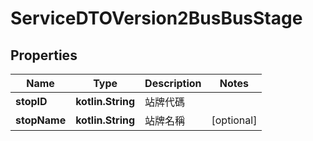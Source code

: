 
# ServiceDTOVersion2BusBusStage

## Properties
Name | Type | Description | Notes
------------ | ------------- | ------------- | -------------
**stopID** | **kotlin.String** | 站牌代碼 | 
**stopName** | **kotlin.String** | 站牌名稱 |  [optional]



